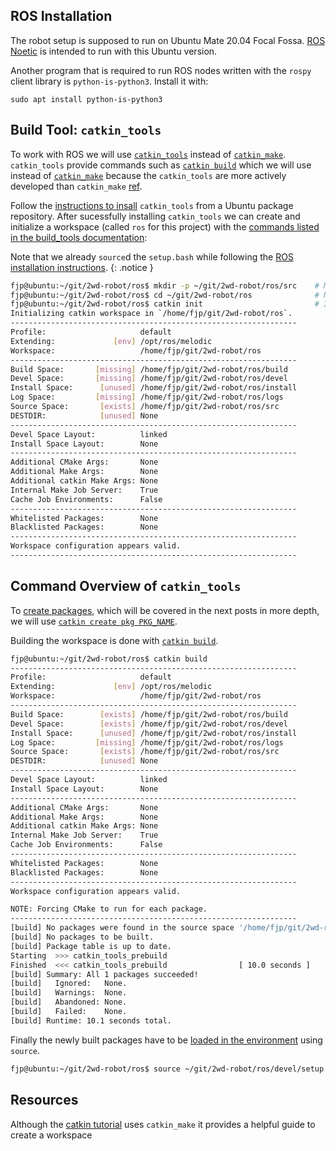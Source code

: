## ROS Installation

The robot setup is supposed to run on Ubuntu Mate 20.04 Focal Fossa. [ROS Noetic](http://wiki.ros.org/melodic) is intended to run with this Ubuntu version.

Another program that is required to run ROS nodes written with the `rospy` client library is `python-is-python3`. Install it with:

```
sudo apt install python-is-python3
```

## Build Tool: `catkin_tools`

To work with ROS we will use [`catkin_tools`](https://catkin-tools.readthedocs.io/en/latest/index.html) 
instead of [`catkin_make`](http://wiki.ros.org/catkin/commands/catkin_make). `catkin_tools` provide commands such as [`catkin build`](https://catkin-tools.readthedocs.io/en/latest/verbs/catkin_build.html) which we will use instead of [`catkin_make`](https://wiki.ros.org/catkin/commands/catkin_make) because the `catkin_tools` are more actively developed than `catkin_make`
[ref](https://robotics.stackexchange.com/questions/16604/ros-catkin-make-vs-catkin-build). 

Follow the [instructions to insall](https://catkin-tools.readthedocs.io/en/latest/installing.html#installing-on-ubuntu-with-apt-get) `catkin_tools` from a Ubuntu package repository. After sucessfully installing `catkin_tools` we can create and initialize a workspace (called `ros` for this project) with the [commands listed in the build_tools documentation](https://catkin-tools.readthedocs.io/en/latest/quick_start.html):

Note that we already `source`d the `setup.bash` while following the [ROS installation instructions](http://wiki.ros.org/melodic/Installation/Ubuntu).
{: .notice }


```bash
fjp@ubuntu:~/git/2wd-robot/ros$ mkdir -p ~/git/2wd-robot/ros/src    # Make a new workspace and source space
fjp@ubuntu:~/git/2wd-robot/ros$ cd ~/git/2wd-robot/ros              # Navigate to the workspace root
fjp@ubuntu:~/git/2wd-robot/ros$ catkin init                         # Initialize it with a hidden marker file
Initializing catkin workspace in `/home/fjp/git/2wd-robot/ros`.
----------------------------------------------------------------
Profile:                     default
Extending:             [env] /opt/ros/melodic
Workspace:                   /home/fjp/git/2wd-robot/ros
----------------------------------------------------------------
Build Space:       [missing] /home/fjp/git/2wd-robot/ros/build
Devel Space:       [missing] /home/fjp/git/2wd-robot/ros/devel
Install Space:      [unused] /home/fjp/git/2wd-robot/ros/install
Log Space:         [missing] /home/fjp/git/2wd-robot/ros/logs
Source Space:       [exists] /home/fjp/git/2wd-robot/ros/src
DESTDIR:            [unused] None
----------------------------------------------------------------
Devel Space Layout:          linked
Install Space Layout:        None
----------------------------------------------------------------
Additional CMake Args:       None
Additional Make Args:        None
Additional catkin Make Args: None
Internal Make Job Server:    True
Cache Job Environments:      False
----------------------------------------------------------------
Whitelisted Packages:        None
Blacklisted Packages:        None
----------------------------------------------------------------
Workspace configuration appears valid.
----------------------------------------------------------------
```

## Command Overview of `catkin_tools`

To [create packages](https://catkin-tools.readthedocs.io/en/latest/quick_start.html#adding-packages-to-the-workspace), which will be covered in the next posts in more depth, we will use [`catkin create pkg PKG_NAME`](https://catkin-tools.readthedocs.io/en/latest/verbs/catkin_create.html#catkin-create-pkg).

Building the workspace is done with [`catkin build`](https://catkin-tools.readthedocs.io/en/latest/quick_start.html#building-the-workspace).

```bash
fjp@ubuntu:~/git/2wd-robot/ros$ catkin build
----------------------------------------------------------------
Profile:                     default
Extending:             [env] /opt/ros/melodic
Workspace:                   /home/fjp/git/2wd-robot/ros
----------------------------------------------------------------
Build Space:        [exists] /home/fjp/git/2wd-robot/ros/build
Devel Space:        [exists] /home/fjp/git/2wd-robot/ros/devel
Install Space:      [unused] /home/fjp/git/2wd-robot/ros/install
Log Space:         [missing] /home/fjp/git/2wd-robot/ros/logs
Source Space:       [exists] /home/fjp/git/2wd-robot/ros/src
DESTDIR:            [unused] None
----------------------------------------------------------------
Devel Space Layout:          linked
Install Space Layout:        None
----------------------------------------------------------------
Additional CMake Args:       None
Additional Make Args:        None
Additional catkin Make Args: None
Internal Make Job Server:    True
Cache Job Environments:      False
----------------------------------------------------------------
Whitelisted Packages:        None
Blacklisted Packages:        None
----------------------------------------------------------------
Workspace configuration appears valid.

NOTE: Forcing CMake to run for each package.
----------------------------------------------------------------
[build] No packages were found in the source space '/home/fjp/git/2wd-robot/ros/src'
[build] No packages to be built.
[build] Package table is up to date.
Starting  >>> catkin_tools_prebuild
Finished  <<< catkin_tools_prebuild                [ 10.0 seconds ]
[build] Summary: All 1 packages succeeded!
[build]   Ignored:   None.
[build]   Warnings:  None.
[build]   Abandoned: None.
[build]   Failed:    None.
[build] Runtime: 10.1 seconds total.
```

Finally the newly built packages have to be [loaded in the environment](https://catkin-tools.readthedocs.io/en/latest/quick_start.html#loading-the-workspace-environment) using `source`.

```bash
fjp@ubuntu:~/git/2wd-robot/ros$ source ~/git/2wd-robot/ros/devel/setup.bash # Load the workspace's environment
```

## Resources

Although the [catkin tutorial](https://wiki.ros.org/catkin/Tutorials) uses `catkin_make` it provides a helpful guide to create a workspace
